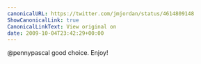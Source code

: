 ```yaml
---
canonicalURL: https://twitter.com/jmjordan/status/4614809148
ShowCanonicalLink: true
CanonicalLinkText: View original on
date: 2009-10-04T23:42:29+00:00
---
```

@pennypascal good choice. Enjoy!